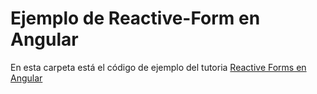 # Ejemplo de Reactive-Form en Angular

En esta carpeta está el código de ejemplo del tutoria [Reactive Forms en Angular](https://chuidiang.org/index.php?title=Reactive_Forms_en_Angular)